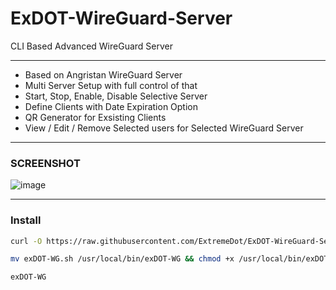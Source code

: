 # ExDOT-WireGuard-Server
CLI Based Advanced WireGuard Server  

***

 - Based on Angristan WireGuard Server
 - Multi Server Setup with full control of that
 - Start, Stop, Enable, Disable Selective Server
 - Define Clients with Date Expiration Option
 - QR Generator for Exsisting Clients
 - View / Edit / Remove Selected users for Selected WireGuard Server

***
### SCREENSHOT
![image](https://github.com/ExtremeDot/ExDOT-WireGuard-Server/assets/120102306/8010f93f-d849-4c61-9497-67669e1846ed)

***

### Install

```bash
curl -O https://raw.githubusercontent.com/ExtremeDot/ExDOT-WireGuard-Server/main/exDOT-WG.sh && chmod +x exDOT-WG.sh

mv exDOT-WG.sh /usr/local/bin/exDOT-WG && chmod +x /usr/local/bin/exDOT-WG

exDOT-WG
```
